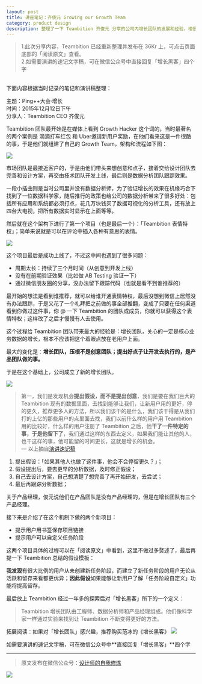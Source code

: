 ```yaml
---
layout: post 
title: 讲座笔记：齐俊元 Growing our Growth Team
category: product design
description: 整理了一下 Teambition 齐俊元 分享的公司内增长团队的发展和经验，相信部分童鞋已经看过《增长黑客》这本书了，再来拓展一下吧
--- 
```



> 1.此次分享内容，Teambition 已经重新整理并发布在 36Kr 上，可点击页面底部的「阅读原文」查看。
> <br>2.如需要演讲的速记文字稿，可在微信公众号中直接回复「增长黑客」四个字

<br>
下面内容根据当时记录的笔记和演讲稿整理：

主题：Ping++大会·增长
<br>时间：2015年12月12日下午
<br>分享人：Teambition CEO 齐俊元

Teambition 团队最开始是在媒体上看到 Growth Hacker 这个词的，当时最著名的两个案例是 滴滴打车红包 和 Uber邀请新用户奖励，在他们看来这是一件很酷的事，于是他们就组建了自己的 Growth Team，架构和流程如下图：

![](http://qiniu.zifeixu.com/teambition_1.png)

市场团队是最接近客户的，于是由他们带头来想创意和点子，接着交给设计团队去完善和设计方案，再交由技术团队开发上线，最后则是数据分析团队跟踪效果。

一段小插曲则是当时公司里并没有数据分析师，为了验证增长的效果在机缘巧合下找到了一位数据科学家，随后推行的政策也给公司的数据分析带来了很多好处：包括所有应用和系统都必须打点，花几万块钱买了数据可视化的分析工具，还有放上四台大电视，把所有数据实时显示在上面等等。

然后就在这个架构下进行了第一个项目（也是最后一个）：「Teambition 表情特权」；简单来说就是可以在评论中插入各种有意思的表情。

![](http://qiniu.zifeixu.com/teambition_3.png)

这个项目最后是成功上线了，不过这中间也遇到了很多问题：

- 周期太长：持续了三个月时间（从创意到开发上线）
- 没有在前期验证效果（比如做 AB Testing 验证一下）
- 通过微信朋友圈的分享，没办法留下跟踪代码（也就是看不到谁推荐的）

最开始的想法是看到谁推荐，就可以给谁开通表情特权，最后没想到微信上居然没有办法跟踪，于是又花了一个礼拜把之前做的事全部推翻，变成了只要在任何渠道看到你做过这件事，你 @ 一下 Teambition 的团队或成员，你就可以获得这个表情特权；这样改了之后才慢慢有人去使用。

这个过程给 Teambition 团队带来最大的经验是：增长团队，关心的一定是核心业务数据的增长，根本不应该把这个着眼点放在老用户上面。

最大的变化是：**增长团队，压根不是创意团队；提出好点子让开发去执行的，是产品团队做的事。**

于是在这个基础上，公司成立了新的增长团队。

![](http://qiniu.zifeixu.com/teambition_2.png)

> 第一，我们是发现机会**提出假设，而不是提出创意**，我们是要在我们巨大的 Teambition 现有的数据里面，去找到能够让我们，让新用户用的更好，停的更久，推荐更多人的方法，所以我们该干的是什么，我们该干得是从我们打的上亿的那些用户的点里面去找，我们以前什么样的用户用 Teambition 用的比较好，什么样的用户注册了 Teambition 之后，他**干了一件特定的事，于是他留下了**，我们通过这样的东西去定义，如果我们能让其他的人，也干这样的事，他可能留的时间更长，这就是增长的机会。
> <br>— 以上摘自[演讲速记稿]()

1. 提出假设：「如果其他人也做了这件事，他会不会停留更久？」；
2. 假设提出后，要去更早的分析数据，及时修正假设；
3. 自己去设计方案，自己想清楚了想完善了再开始研发，去尝试；
4. 最后再跟踪分析数据；

关于产品经理，俊元说他们在产品团队是没有产品经理的，但是在增长团队有三个产品经理。

接下来是介绍了在这个机制下做的两个新项目：

- 提示用户用书签保存项目链接
- 提示用户可以自定义任务阶段

这两个项目具体的过程可以在「阅读原文」中看到，这里不做过多赘述了，最后再提一下 Teambition 总结的假设模板：

**我发现**有很大比例的用户从未创建新任务阶段，而建立了新任务阶段的用户无论从活跃和留存来看都更优异；**因此假设**如果能够让新用户了解「任务阶段自定义」功能将提高留存。

最后放上 Teambition 经过一年多的探索后对「增长黑客」所下的一个定义：

> Teambition 增长团队由工程师、数据分析师和产品经理组成。他们像科学家一样通过实验来找到让 Teambition 不断变得更好的方法。

拓展阅读：如果对「增长团队」感兴趣，推荐购买范冰的《增长黑客》
![](http://qiniu.zifeixu.com/%E5%A2%9E%E9%95%BF%E9%BB%91%E5%AE%A2.jpg)

如需要演讲的速记文字稿，可在微信公众号中**直接回复「增长黑客」**四个字

---

> 原文发布在微信公众号：[设计师的自我修炼](http://mp.weixin.qq.com/s?__biz=MjM5NDQ3ODI3NQ==&mid=401859147&idx=1&sn=7b5747440737a2c9e523305c613e4472&scene=18#rd)
> 

![](http://upload-images.jianshu.io/upload_images/38140-74cda752a8b84ee7?imageMogr2/auto-orient/strip%7CimageView2/2/w/1240)
